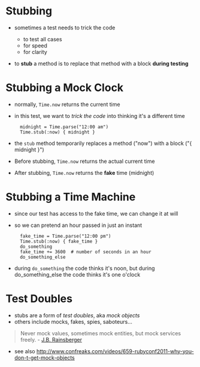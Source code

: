 # Stubbing

* sometimes a test needs to trick the code
  * to test all cases
  * for speed
  * for clarity

* to **stub** a method is to replace that method with a block **during testing**

# Stubbing a Mock Clock

* normally, `Time.now` returns the current time
* in this test, we want to *trick the code* into thinking it's a different time

        midnight = Time.parse("12:00 am")
        Time.stub(:now) { midnight }

* the `stub` method temporarily replaces a method ("now") with a block ("{ midnight }")
* Before stubbing, `Time.now` returns the actual current time        
* After stubbing, `Time.now` returns the **fake** time (midnight)

# Stubbing a Time Machine

* since our test has access to the fake time, we can change it at will
* so we can pretend an hour passed in just an instant

        fake_time = Time.parse("12:00 pm")
        Time.stub(:now) { fake_time }
        do_something
        fake_time += 3600  # number of seconds in an hour
        do_something_else

* during `do_something` the code thinks it's noon, but during do_something_else the code thinks it's one o'clock

# Test Doubles

* stubs are a form of *test doubles*, aka *mock objects*
* others include mocks, fakes, spies, saboteurs...

> Never mock values, sometimes mock entities, but mock services freely. - [J.B. Rainsberger](http://legacy.thecodewhisperer.com/post/1121713303/when-is-it-safe-to-introduce-test-doubles)

* see also <http://www.confreaks.com/videos/659-rubyconf2011-why-you-don-t-get-mock-objects>

